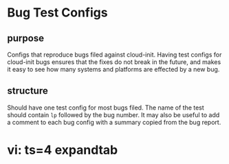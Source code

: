 # Bug Test Configs

## purpose
Configs that reproduce bugs filed against cloud-init. Having test configs for
cloud-init bugs ensures that the fixes do not break in the future, and makes it
easy to see how many systems and platforms are effected by a new bug.

## structure
Should have one test config for most bugs filed. The name of the test should
contain ``lp`` followed by the bug number. It may also be useful to add a
comment to each bug config with a summary copied from the bug report.

# vi: ts=4 expandtab

